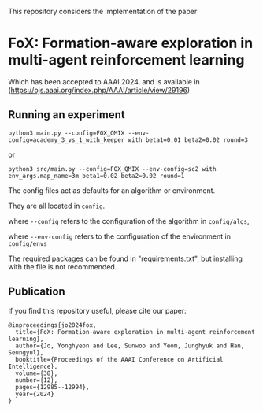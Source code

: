 This repository considers the implementation of the paper

# FoX: Formation-aware exploration in multi-agent reinforcement learning

Which has been accepted to AAAI 2024, and is available in (https://ojs.aaai.org/index.php/AAAI/article/view/29196)


## Running an experiment 

```shell
python3 main.py --config=FOX_QMIX --env-config=academy_3_vs_1_with_keeper with beta1=0.01 beta2=0.02 round=3
```

or

```shell
python3 src/main.py --config=FOX_QMIX --env-config=sc2 with env_args.map_name=3m beta1=0.02 beta2=0.02 round=1
```

The config files act as defaults for an algorithm or environment. 

They are all located in `config`.

where `--config` refers to the configuration of the algorithm in `config/algs`, 

where `--env-config` refers to the configuration of the environment in `config/envs`

The required packages can be found in "requirements.txt", but installing with the file is not recommended.

## Publication

If you find this repository useful, please cite our paper:
```
@inproceedings{jo2024fox,
  title={FoX: Formation-aware exploration in multi-agent reinforcement learning},
  author={Jo, Yonghyeon and Lee, Sunwoo and Yeom, Junghyuk and Han, Seungyul},
  booktitle={Proceedings of the AAAI Conference on Artificial Intelligence},
  volume={38},
  number={12},
  pages={12985--12994},
  year={2024}
}
```
